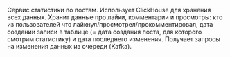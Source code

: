 Сервис статистики по постам. Использует ClickHouse для хранения всех данных. Хранит данные про лайки, комментарии и просмотры: кто из пользователей что лайкнул/просмотрел/прокомментировал, дата создании записи в таблице (= дата создания поста, для которого смотрим статистику) и дата последнего изменения. Получает запросы на изменения данных из очереди (Kafka).
